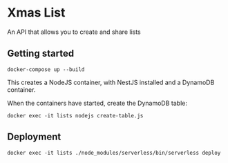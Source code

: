# Xmas List

An API that allows you to create and share lists

## Getting started

    docker-compose up --build

This creates a NodeJS container, with NestJS installed and a DynamoDB container.

When the containers have started, create the DynamoDB table:

    docker exec -it lists nodejs create-table.js

## Deployment


    docker exec -it lists ./node_modules/serverless/bin/serverless deploy

